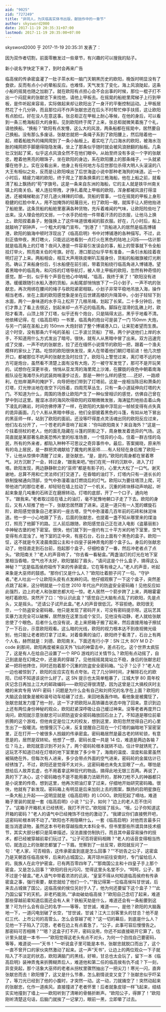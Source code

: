 ```yaml
---
aid: "9025"
zid: "727249"
title: "非同人，为庆临高实体书出版，献拙作中的一章节"
author: skysword2000
date: 2017-11-19 20:35:31+07:00
lastmod: 2017-11-19 20:35:00+07:00
---
```


skysword2000 于 2017-11-19 20:35:31 发表了：

因为双作者切割，前面零散发过一些章节，有兴趣的可以搜我的贴子。

新小说名字快定下来了，到时会再来广告

临高侯的传承密盒灌了一肚子茶水和一脑门天朝黑历史的欧阳，晚饭时明显没有了食欲，反而有点小小的晕船反应。也难怪，天气发生了变化，海上风浪陡起，这条小船的摇晃也随之加剧了。就在欧阳有点担心会不会出事的时候，那位一棍子打不出一个闷屁来的张献忠下来找他，请他上甲板去。在摇晃的船舱里爬梯子上行到甲板，是件听起来容易，实际做起来却让欧阳出了一身汗的平衡控制运动。上甲板居然花了十几分钟，而且那位闷不作声张献忠还在后头不时帮忙伸手扶搭，这让欧阳有点脸红。好在没人在意这事。张总柜正在甲板上耐心等候，在他的身后，可以看到一条三桅海船巨大的身影。见到欧阳终于爬了上来，张总柜就微笑着施了个礼，请他换船。“换船？”欧阳有点发懵，这么大的风浪，两条船都在摇晃中，居然要自己换船。没有那么多废话，张献忠就把一条绳子系到了欧阳腰上，然后陪着他一起，顺着船舷外的绳网爬到了一条小舢板上。着实吃了几口海水的欧阳，被海水泡胀的绳网把手脚磨得隐隐发痛，坐上了那条似乎随时就会被风浪掀翻的舢板。几条壮汉划起了桨，似乎这点风浪全然不在他们眼中。从始至终没有多说一个字的张献忠，瞪着他黑亮的眼珠子，坐在欧阳的身边，系在欧阳腰上的那条绳子，一头就紧攥在他手上。实在没看出来，他身上有任何地方与后世那位杀得大明人头滚滚的八大王有相似之处，反而是让欧阳嗅出了后世海盗小说中那种老海狗的味道。近一个小时后，精疲力竭的欧阳，终于爬上了那条换乘的三桅海船，他在上船之前，就看清了船上飘扬的“苟”字旗号。这是一条来自东洲的海船，它的主人就是铁华州南关镇上的南关伯。被人连拉带拽，才挣扎着爬上甲板的欧阳，浑身都被风浪打得湿透，还被绳梯勒出了好几道火辣辣的印痕。货船的管事，一位在摇晃的甲板上身形稳健的红脸中年人，用不加掩饰的轻蔑目光，扫了欧阳一眼，就挥手让人把他抬进了船舱里。这条货船的船舱里塞满各种货物，充斥着难闻的气味，让欧阳险些吐了出来。没人理会他的文弱，一个水手扔给他一件带着汗渍的旧衣服，让他马上换上。欧阳捏着鼻子，勉强换上了这件味道很难闻的脏衣服。好在，几小时后，船上就敲响了铜钟声，一个粗大的嗓门宣布，“到港了！”货船进入的居然是临高博铺港，欧阳的脑海中顿时浮现出了《临高启明》书中对博铺港的各种描写。不过，此刻正值仲夜，黑灯瞎火，只能远远地看到一点灯火在黑色的陆地上闪烁——估计那就是临高角上的灯塔？夜间入港是一件容易引发误会的事，船上的管事就下令全船挂灯举火，照亮南关伯的号旗。好在，港口那边似乎早有准备，一条引水船挂着夜明灯迎了上来。两船相会，相互大声用铁皮喇叭互报身份，货船的船艏旗被灯光刷亮。确认了来船身份后，引水船便在前引航，带着货船绕行临高角进入博铺港。望着黑暗中的临高角，和闪烁的灯塔导航灯，被人带上甲板的欧阳，忽然有种奇怪的感觉。那一刻，似乎有个声音在他心中呐喊，“临高，我终于来了！”欧阳没有进港。缓缓跟随引水船入港的货船，从船尾部悄悄放下了一只小划子，一声不吭的张献忠，再次用绑在腰间的绳子与欧阳紧密相联。小划子非常平稳地吊放入海，操作相当老练，坐在上面的欧阳感觉象是坐在后世建高楼的升降笼中。小划子轻轻下到水面，两个一身味道的水手马上松开了几根吊绳，划起了长桨。二十多分钟后，他们才靠上了看上去很近，划起来却一点不近的临高角。脚踩在湿滑的乱礁上时，欧阳才看清，山顶上除了灯塔，似乎还有个炮台，只是隔得太远，黑乎乎地看不清。他依稀记得，在《临高启明》一书里，临高角的炮台可是装了一门 150mm 大炮，与另一门装在圣船上的 150mm 大炮封锁了整个博铺港入口，让来犯者望而生畏。这个时空，没有那条六千吨的圣船（二手波兰货船）了呀。两个护送他们上岸的水手，不知道用什么方式发出了暗号。很快，就有人从黑暗中冒了出来。双方迅速完成了交接，一声不吭的张献忠，拉了还在缅怀小说情节的欧阳一把，跟着一个渔夫模样的家伙上了路。吃惊的欧阳很快发现，来人在带着他们朝灯塔前进！他几次想开口，都被那位不吭声的张献忠及时拉住了。欧阳马上警觉过来，离灯塔不远的地方可是炮台，虽然看不清楚上面有没有大炮，万一被守军发觉了，那可不是开玩笑的。试想你在深更半夜，悄悄从亚龙湾的海里爬上沙滩，在朦胧的夜色中朝着南海舰队设在海滩尽头的武装岗哨漫步过去，那是一种什么样的感觉……还好，一路顺利，在拍岸潮声的掩护下，向导把他们带到了灯塔前。这是一座相当陈旧和萧条的灯塔，灯光惨淡地在夜空下闪烁着，四周荒草丛生，只有一条小道延伸向灯塔的大门。不知道为什么，周围的场景让欧阳产生了一种似曾相识的感觉，仿佛自己曾在梦中到过这里。腥湿冰凉的海风吹得欧阳的双眼微微发胀，海涛猛烈地拍击着山角下凌乱的礁岩，时间仿佛停滞了一样，在欧阳的大脑中浮现出一帧帧变得有点失真的诡异画面。几个人影从黑暗中移出，他们全部披着黑色的斗篷，有如从地下冒出的黑巫师一样，站到了欧阳的面前。还没等吓得差点灵活魂出窍的欧阳反应过来，他们左右分开了，一个苍老的声音响了起来：“你叫欧阳南关？来自海外？”这是一个拄着拐杖的老人，他的面孔隐藏在斗篷的阴影之下，周身散发着诡异的气场。这简直就是某部著名欧美恐怖片里的标准场景，一个怪异的小岛，住着一群古怪的岛民，所有的外来者，都陷入种种不可思议之奇异事件中。最后，答案揭晓，原来所有的岛上居民，是一群把灵魂献给了魔鬼的黑巫师……有人轻轻在身后推了欧阳一下，让他从惊惧中清醒了过来，是张献忠。“是，是的。”欧阳的周身都在冒着寒气。对方沉默了一会，转过身，“跟我来吧。”他们在死一样的沉默中，进入了灯塔。欧阳发现，两边静静默立的“巫师”都是有影子的，心里大大松了一口气。谢天谢地，总算不用和亡灵法师们打交道了。在昏暗的油灯下，灯塔内只有一道长长的铁制旋梯通向顶部，空气中弥漫着油灯燃烧后的灯气。欧阳以为要往塔顶上爬，可带他进门的那位老者，却轻轻在墙上拉动了一个机关。沉重的砖块移动声响起，听起来象是几吨重的石砖正在磨擦转动。灯塔的底部，开了一个口子，通向地下。“跟我来。”老者取过挂在墙上的油灯，毫不犹豫地朝口子走了下去。欧阳的身后，又有人轻推了他一下，张献忠居然跟了进来。这是一道只有一人宽的螺旋石阶，欧阳感觉很象自己老家的一座古塔，空气中弥漫着几百年前的石砖和抹泥味道。他一步一小心地跟了下去，后面的张献忠，也提着一盏不知从哪里来的煤油灯，照亮了他脚下的路。三人前后跟随，欧阳感觉自己正在进入电影《盗墓丽影》中神秘古堡的地下密室。很快，他们就下到一座约有三十平方米的地下室里，空气变得有点混浊了。地下室的正中央，有座石台，石台上面有个黑色的盒子。欧阳一怔，这不就是今天凌晨南国公主和十四皇子装神弄鬼的那个盒子么。身后的张献忠动了，他径直走到石台前，抱起那个盒子，仔细检查了一番，然后冲老者点了点头。“欧阳南关？”老人的声音响了，“你去看一看秘盒。”两盏油灯的灯光在地下室里相当昏暗，空气也不太好，欧阳皱起了眉头，“请问这是个什么盒子，搞得这么神秘？”“这是临高侯府祖传下来的传承密盒，它在等有缘之人。”老人的声音，听起来象是大巫师的鼓惑。“那你们又是什么人？”欧阳壮着胆子问了一句。“守护者。”老人吐出一个让欧阳头皮有点发麻的词。他仔细观察了一下这个盒子，突然差点跳了起来，这分明就是一个后世 2010 年代出产的防盗安全密码箱！见他反应如此强烈，边上的老人和张献忠都大吃一惊。老人居然一个箭步跨了上来，两眼霍霍地盯着欧阳，突然开了口：“你认识此盒？”感觉自己大脑有点乱了的欧阳，先是点头，又是摇头。“还请公子试开此盒。”老人的声音很低沉，不容拒绝。欧阳很无奈，一个防盗安全密码箱，他只是发现了密码开关，可没有密码提示呀。这玩艺其实暴力法完全可以破解，居然放在这里当成个宝贝。见他没有动静，老人就给张献忠使了个眼色。后者什么也没有说，走上来把箱子搬了起来，然后直接用袖子擦拭了一下石台，示意欧阳观看。这么暗的光线，欧阳的视力根本达不到夜视微光级别，他只能让老者把灯拿了过来。对着昏黄的油灯，欧阳终于看清了，石台上有两个人名，赫然就是：刘德、欧阳南关。下面还有行小字：SN 江大 80Y M D Z-code 刹那间，欧阳再度被来自天外飞仙的神雷击中，差点石化。这个世界太疯狂了，这是有人在给自己设置了一个 RPG 游戏的过关情节么？欧阳有点动摇了，自己到底是在幻境之中，还是真的穿越了。见他摇摇晃晃站立不稳，身后的张献忠赶紧一把将他搀住，同时还抱着那个沉重的防盗安全密码箱。“公子？公子？”老人在一边也被惊到了，欧阳的反应实在有点夸张。花了几分钟时间，才解除石化的欧阳，已经不知道该说什么好了。这 SN 提示也太简单粗暴了，江城大学 80 周年校庆记念日再加上江大的邮政编码——欧阳记得很清楚，因为这曾是江大搞校庆时主楼的来宾专用 WIFI 密码！问题是为什么会有自己和刘师兄的名字在上面？欧阳的大脑这会就象是被和谐号动车给碾了过去，来回地轰轰作响。看他象是被魔怔了，张献忠就发力撞了他一肘，这一下才把欧阳从高铁碾击状态中拖了回来。意识到边上还有两位身份神秘的观众，欧阳赶紧深呼吸让自己缓过神来。没等老者再度开口询问，欧阳就示意张献忠可以把防盗安全密码箱放回石台上了。不知道是哪位前辈折腾的这个游戏，但他肯定是位江大的校友，想到这里，欧阳忽然觉得自己的心里生出了一股暖流。他慢慢沉下心来，反复提醒自己现在一个灯塔的幽暗地下室密室里，正在打开一个被很多人觊觎的传承密盒。密码箱居然是最古老的转轮锁，有意思是的，居然是双转轮。他想了一想，密码长度一共是 14 位，难道是两边各输 7 位？马上，欧阳就意识到不对头了，两个密码轮根本就转不动，估计早就锈死了。这玩艺不知道已经在灯塔的地下室里放了多少年了，海南的温度、湿度和盐雾虽然被隔绝在外，但每次有人进来，多少会带点外面的空气进来，密码轮的金属估计已经锈蚀了。不过，欧阳还是觉得不太对头，这密码箱也未免太显眼了一点。哪怕是想给后人故弄玄虚，也不用着拿这种现代的物品，搞得此地无银三百两。再说了，真的下了决心，这个密码箱也不是不能用暴力法砸开的，那种刀枪不入的神器都只是小说里的传奇。想到这里，他再次把油灯拿了过来，仔细地开始研究密码箱。很快，他就有了新发现。密码箱上有明显是后来加刻上去的图案，飘扬的启明星旗在一条大船上升起——这明显就是《临高启明》的 LOGO。欧阳犯起了嘀咕，难道箱子里装的就是一套《临高启明》小说？“公子，如何？”边上的老人忍不住问了。“这箱子开箱机关已经锈死，我打不开它。”欧阳摇了摇头。“哦，公子你知道这开箱的密码？”老人的语气中已经掩饰不住他的激动了。“我建议你们直接劈开吧，这密码轮根本转不动了。”欧阳也不用隐瞒什么，一套《临高启明》对他而言最多只能当消遣读物，虽然这本书号称穿越指南大本科全书，但书里那些所谓具体技术细节，其实大部分都只是简单描述，没法直接仿制执行。而且其中最容易操作的技术，都已经被穿越前辈们玩过了。“公子可否将密码相赐？”老人的话音变得相当热切，就连边上的张献忠都皱了一下眉。觉察到了一丝反常，欧阳就反问了一句：“老人家，可否相告，这传承密盒到底是怎么回事？”“不妨告之公子，这密盒乃是天朝首任临高侯爷，后来的占城国公，离开琼州前往安南时，专门留给后人的。我族人在此守护密盒，已有两百零四年了。”“那南国公主和十四皇子手上那个密盒，又是怎么回事？”欧阳的目光闪闪，觉得这里头名堂不少。“呵呵，公子，那不过是个替盒。”老人语气中带着浓浓的讥讽，“皇室不得从何知道临高侯府有传承密盒之事，强行索要，献忠就给了他们一个。”“我记得第一位临高侯叫甘世诚，后来去占城做了国公，这临高侯的侯位另封于人了，他为何还要留下这个盒子？”“此乃国公留下的天机，非老朽能测。”“承劫破劫临高侯？”欧阳自己念叨了起来，难道那些穿越前辈知道后面还会有人来？铁船天劫是什么，难道还会有一条船要到这里？可为什么会有自己的名字——等等，甘世诚，难道——，是他？欧阳的大脑轰地一下，一道闪电划破了长空，“甘世诚，甘诚？江大三剑客里头的甘总？他不是红三代、上市公司的高管么，怎么会穿越了呢？”这一切的幕后，到底是什么人？见他一下子陷入了沉思，老者在边上有点着急了，“公子，此事可容后慢慢告之。那密码可否相赐？”“嗯？这盒子打不开，密码没用，你还不如直接砸开它算了。估计里头就是一本书——”欧阳觉得这老头有点不对头，为何一个劲找自己要密码，等等，难道说——“天书！”一听说盒子里可能是本书，张献忠就脱口而出了，这个一直不曾开口的家伙突然激动了起来。这一声“天书”，让边上的两位观众一下子就陷入了不淡定的状态，欧阳满脑门的黑线，好嘛，甘总也太会玩了，留下一本《临高启明》装神弄鬼来折腾糊弄后人，难道他和第二任的临高侯有仇不成？下一刻，异变突起，那个活象大巫师的老者从拐杖里骤然抽出了一把尖刀！寒光一闪，直奔张献忠而去！欧阳懵了，这又是什么节奏，怎么剧情说变又变了？张献忠似乎吓呆了，等刀光已经到了他的小腹时，才突然一动。这一动，刀就捅空了！突然动起来的张献忠，化作一道疾风，直接撞进了老者怀里！后者就象皮球一样飞起来，结结实实地撞到了墙上——欧阳听到了清晰的骨骼折断声。“欧阳公子，得罪了！”欧阳刚听清楚这句话，后脑门就挨了一记掌刀，眼前一黑，立即晕了过去。

---
